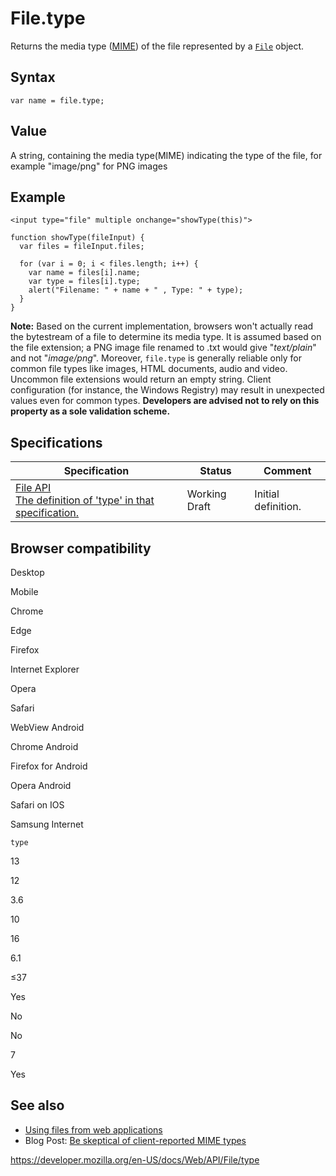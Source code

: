 File.type
=========

Returns the media type ([MIME](https://developer.mozilla.org/en-US/docs/Web/HTTP/Basics_of_HTTP/MIME_types)) of the file represented by a [`File`](../file) object.

Syntax
------

    var name = file.type;

Value
-----

A string, containing the media type(MIME) indicating the type of the file, for example "image/png" for PNG images

Example
-------

    <input type="file" multiple onchange="showType(this)">

    function showType(fileInput) {
      var files = fileInput.files;

      for (var i = 0; i < files.length; i++) {
        var name = files[i].name;
        var type = files[i].type;
        alert("Filename: " + name + " , Type: " + type);
      }
    }

**Note:** Based on the current implementation, browsers won't actually read the bytestream of a file to determine its media type. It is assumed based on the file extension; a PNG image file renamed to .txt would give "*text/plain*" and not "*image/png*". Moreover, `file.type` is generally reliable only for common file types like images, HTML documents, audio and video. Uncommon file extensions would return an empty string. Client configuration (for instance, the Windows Registry) may result in unexpected values even for common types. **Developers are advised not to rely on this property as a sole validation scheme.**

Specifications
--------------

<table><thead><tr class="header"><th>Specification</th><th>Status</th><th>Comment</th></tr></thead><tbody><tr class="odd"><td><a href="https://w3c.github.io/FileAPI/#dfn-type">File API<br />
<span class="small">The definition of 'type' in that specification.</span></a></td><td><span class="spec-wd">Working Draft</span></td><td>Initial definition.</td></tr></tbody></table>

Browser compatibility
---------------------

Desktop

Mobile

Chrome

Edge

Firefox

Internet Explorer

Opera

Safari

WebView Android

Chrome Android

Firefox for Android

Opera Android

Safari on IOS

Samsung Internet

`type`

13

12

3.6

10

16

6.1

≤37

Yes

No

No

7

Yes

See also
--------

-   [Using files from web applications](using_files_from_web_applications)
-   Blog Post: [Be skeptical of client-reported MIME types](https://textslashplain.com/2018/07/26/be-skeptical-of-client-reported-mime-content-types/)

<a href="https://developer.mozilla.org/en-US/docs/Web/API/File/type" class="_attribution-link">https://developer.mozilla.org/en-US/docs/Web/API/File/type</a>
